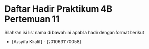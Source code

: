 # Daftar Hadir Praktikum 4B Pertemuan 11
Silahkan isi list nama di bawah ini apabila hadir dengan format berikut

- [Assyifa Khalif] - [2010631170058]
